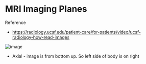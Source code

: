 # MRI Imaging Planes

Reference
* https://radiology.ucsf.edu/patient-care/for-patients/video/ucsf-radiology-how-read-images

![image](https://user-images.githubusercontent.com/5284312/233124806-20005748-7480-4ee3-adc1-1e8623c46438.png)

* Axial - image is from bottom up. So left side of body is on right
